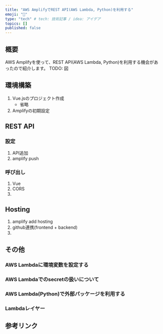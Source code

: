 ```yaml
---
title: "AWS AmplifyでREST API(AWS Lambda, Python)を利用する"
emoji: "👋"
type: "tech" # tech: 技術記事 / idea: アイデア
topics: []
published: false
---
```


## 概要
AWS Amplifyを使って、REST API(AWS Lambda, Python)を利用する機会があったので紹介します。
TODO: 図

## 環境構築
1. Vue.jsのプロジェクト作成
	- 省略
2. Amplifyの初期設定

## REST API
### 設定
1. API追加
2. amplify push

### 呼び出し
1. Vue
2. CORS
3. 

## Hosting
1. amplify add hosting
2. github連携(frontend + backend)
3. 

## その他
### AWS Lambdaに環境変数を設定する
### AWS Lambdaでのsecretの扱いについて
### AWS Lambda(Python)で外部パッケージを利用する
### Lambdaレイヤー

## 参考リンク

